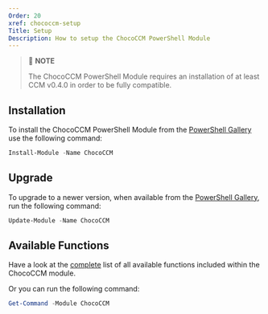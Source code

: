 ```yaml
---
Order: 20
xref: chococcm-setup
Title: Setup
Description: How to setup the ChocoCCM PowerShell Module
---
```


> :memo: **NOTE**
>
> The ChocoCCM PowerShell Module requires an installation of at least CCM v0.4.0 in order to be fully compatible.

## Installation

To install the ChocoCCM PowerShell Module from the [PowerShell Gallery](https://www.powershellgallery.com/packages/ChocoCCM) use the following command:

```powershell
Install-Module -Name ChocoCCM
```

## Upgrade

To upgrade to a newer version, when available from the [PowerShell Gallery](https://www.powershellgallery.com/packages/ChocoCCM), run the following command:

```powershell
Update-Module -Name ChocoCCM
```

## Available Functions

Have a look at the [complete](xref:chococcm-functions) list of all available functions included within the ChocoCCM module.

Or you can run the following command:

```powershell
Get-Command -Module ChocoCCM
```